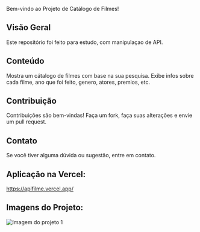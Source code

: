 Bem-vindo ao Projeto de Catálogo de Filmes!

## Visão Geral

Este repositório foi feito para estudo, com manipulaçao de API.

## Conteúdo

 Mostra um cátalogo de filmes com base na sua pesquisa.
 Exibe infos sobre cada filme, ano que foi feito, genero, atores, premios, etc.

## Contribuição

Contribuições são bem-vindas! Faça um fork, faça suas alterações e envie um pull request.

## Contato

Se você tiver alguma dúvida ou sugestão, entre em contato.

## Aplicação na Vercel: 

https://apifilme.vercel.app/

## Imagens do Projeto: 
![Imagem do projeto 1](https://imgur.com/a/4O1Z0uZ)
